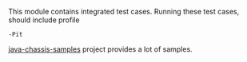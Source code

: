 This module contains integrated test cases. Running these test cases, should include profile 

```shell script
-Pit
```

[java-chassis-samples][java-chassis-samples] project provides a lot of samples.
 
[java-chassis-samples]: https://github.com/apache/servicecomb-samples/tree/master/java-chassis-samples
